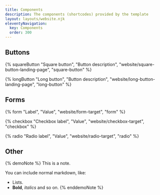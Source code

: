 ```yaml
---
title: Components
description: The components (shortcodes) provided by the template
layout: layouts/website.njk
eleventyNavigation:
  key: Components
  order: 300
---
```


## Buttons

{% squareButton "Square button", "Button description", "website/square-button-landing-page", "square-button" %}

{% longButton "Long button", "Button description", "website/long-button-landing-page", "long-button" %}

## Forms

{% form "Label", "Value", "website/form-target", "form" %}

{% checkbox "Checkbox label", "Value", "website/checkbox-target", "checkbox" %}

{% radio "Radio label", "Value", "website/radio-target", "radio" %}

## Other

{% demoNote %}
This is a note.

You can include normal markdown, like:

* Lists.
* **Bold**, _italics_ and so on.
{% enddemoNote %}